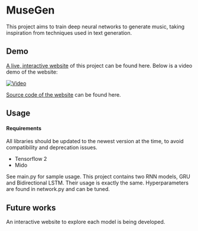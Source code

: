 # MuseGen

This project aims to train deep neural networks to generate music,
taking inspiration from techniques used in text generation.

## Demo

[A live, interactive website](http://18.224.212.77:8080/) of this project can be found here. Below is a video demo of the website:

[![Video](http://img.youtube.com/vi/-TX8kUK7zos/0.jpg)](http://www.youtube.com/watch?v=-TX8kUK7zos)

[Source code of the website](https://github.com/thebowenfeng/MuseGenWebsite/) can be found here.

## Usage

#### Requirements

All libraries should be updated to the newest version at the time,
to avoid compatibility and deprecation issues.

- Tensorflow 2
- Mido

See main.py for sample usage. This project contains two RNN models,
GRU and Bidirectional LSTM. Their usage is exactly the same. Hyperparameters
are found in network.py and can be tuned.

## Future works

An interactive website to explore each model is being developed.
